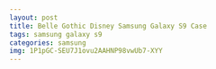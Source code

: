 ```yaml
---
layout: post
title: Belle Gothic Disney Samsung Galaxy S9 Case
tags: samsung galaxy s9
categories: samsung
img: 1P1pGC-SEU7J1ovu2AAHNP98vwUb7-XYY
---
```

